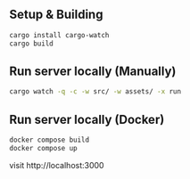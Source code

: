## Setup & Building
```bash
cargo install cargo-watch
cargo build
```

## Run server locally (Manually)
```bash
cargo watch -q -c -w src/ -w assets/ -x run
```

## Run server locally (Docker)
```bash
docker compose build
docker compose up
```

visit http://localhost:3000
